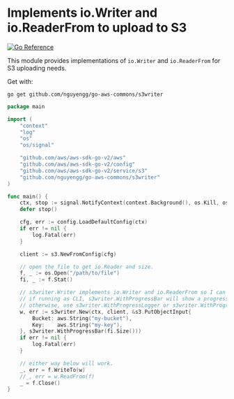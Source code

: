 # Implements io.Writer and io.ReaderFrom to upload to S3

[![Go Reference](https://pkg.go.dev/badge/github.com/nguyengg/go-aws-commons/s3writer.svg)](https://pkg.go.dev/github.com/nguyengg/go-aws-commons/s3writer)

This module provides implementations of `io.Writer` and `io.ReaderFrom` for S3 uploading needs.

Get with:

```shell
go get github.com/nguyengg/go-aws-commons/s3writer
```

```go
package main

import (
	"context"
	"log"
	"os"
	"os/signal"

	"github.com/aws/aws-sdk-go-v2/aws"
	"github.com/aws/aws-sdk-go-v2/config"
	"github.com/aws/aws-sdk-go-v2/service/s3"
	"github.com/nguyengg/go-aws-commons/s3writer"
)

func main() {
	ctx, stop := signal.NotifyContext(context.Background(), os.Kill, os.Interrupt)
	defer stop()

	cfg, err := config.LoadDefaultConfig(ctx)
	if err != nil {
		log.Fatal(err)
	}

	client := s3.NewFromConfig(cfg)

	// open the file to get io.Reader and size.
	f, _ := os.Open("/path/to/file")
	fi, _ := f.Stat()

	// s3writer.Writer implements io.Writer and io.ReaderFrom so I can start piping local file to upload.
	// if running as CLI, s3writer.WithProgressBar will show a progress bar displaying progress.
	// otherwise, use s3writer.WithProgressLogger or s3writer.WithProgressLoggerAndSize instead.
	w, err := s3writer.New(ctx, client, &s3.PutObjectInput{
		Bucket: aws.String("my-bucket"),
		Key:    aws.String("my-key"),
	}, s3writer.WithProgressBar(fi.Size()))
	if err != nil {
		log.Fatal(err)
	}

	// either way below will work.
	_, err = f.WriteTo(w)
	//_, err = w.ReadFrom(f)
	_ = f.Close()
}

```

